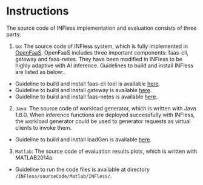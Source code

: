 # Instructions  
The source code of INFless implementation and evaluation consists of three parts:  

1. `Go`: The source code of INFless system, which is fully implemented in [OpenFaaS](https://docs.openfaas.com/deployment/kubernetes/). OpenFaaS includes three important components: faas-cli, gateway and faas-netes. They have been modified in INFless to be highly adaptive with AI inference. Guidelines to build and install INFless are listed as below:.
- Guideline to build and install faas-cli tool is available  [here](https://github.com/TankLabTJU/INFless/tree/main/sourceCode/Go/src/github.com/openfaas/faas-cli/README.md). 
- Guideline to build and install gateway is available  [here](https://github.com/TankLabTJU/INFless/tree/main/sourceCode/Go/src/github.com/openfaas/faas/gateway/README.md). 
- Guideline to build and install faas-netes is available  [here](https://github.com/TankLabTJU/INFless/tree/main/sourceCode/Go/src/github.com/openfaas/faas-netes/README.md). 
2. `Java`: The source code of workload generator, which is written with Java 1.8.0. When inference functions are deployed successfully with INFless, the workload generator could be used to generator requests as virtual clients to invoke them.
- Guideline to build and install loadGen is available [here](https://github.com/TankLabTJU/INFless/tree/main/sourceCode/Java/LoadGen).
3. `Matlab`: The source code of evaluation results plots, which is written with MATLAB2014a.  
- Guideline to run the code files is available at directory `/INFless/sourceCode/Matlab/INFless/`.